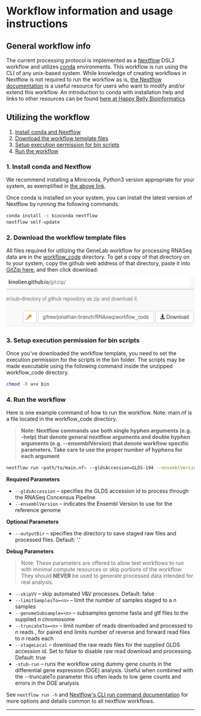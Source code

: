 # Workflow information and usage instructions


## General workflow info
The current processing protocol is implemented as a [Nextflow](https://nextflow.io/) DSL2 workflow and utilizes [conda](https://docs.conda.io/en/latest/) environments. This workflow is run using the CLI of any unix-based system.  While knowledge of creating workflows in Nextflow is not required to run the workflow as is, [the Nextflow documentation](https://nextflow.io/docs/latest/index.html) is a useful resource for users who want to modify and/or extend this workflow. An introduction to conda with installation help and links to other resources can be found [here at Happy Belly Bioinformatics](https://astrobiomike.github.io/unix/conda-intro).  

## Utilizing the workflow

1. [Install conda and Nextflow](#1-install-conda-and-nextflow)  
2. [Download the workflow template files](#2-download-the-workflow-template-files)  
3. [Setup execution permission for bin scripts](#3-setup-execution-permission-for-bin-scripts)  
4. [Run the workflow](#4-run-the-workflow)

### 1. Install conda and Nextflow
We recommend installing a Miniconda, Python3 version appropriate for your system, as exemplified in [the above link](https://astrobiomike.github.io/unix/conda-intro#getting-and-installing-conda).  

Once conda is installed on your system, you can install the latest version of Nextflow by running the following commands:

```bash
conda install -c bioconda nextflow
nextflow self-update
```

### 2. Download the workflow template files
All files required for utilizing the GeneLab workflow for processing RNASeq data are in the [workflow_code](workflow_code) directory. To get a copy of that directory on to your system, copy the github web address of that directory, paste it into [GitZip here](http://kinolien.github.io/gitzip/), and then click download:

<p align="center">
<a href="images/gitzip_rnaseq.png"><img src="images/gitzip_rnaseq.png"></a>
</p>

### 3. Setup execution permission for bin scripts
Once you've downloaded the workflow template, you need to set the execution permission for the scripts in the bin folder.  The scripts may be made executable using the following command inside the unzipped workflow_code directory.

```bash
chmod -R u+x bin
```

### 4. Run the workflow

Here is one example command of how to run the workflow.  Note: main.nf is a file located in the workflow_code directory.

> **Note: Nextflow commands use both single hyphen arguments (e.g. -help) that denote general nextflow arguments and double hyphen arguments (e.g. --ensemblVersion) that denote workflow specific parameters.  Take care to use the proper number of hyphens for each argument**  


```bash
nextflow run <path/to/main.nf> --gldsAccession=GLDS-194 --ensemblVersion=96 [--outputDir] [--skipVV] [--limitSamplesTo=<n>] [--genomeSubsample=<n>] [--truncateTo=<n>] [--stageLocal]
```

**Required Parameters**
* `--gldsAccession` – specifies the GLDS accession id to process through the RNASeq Concensus Pipeline
* `--ensemblVersion` – indicates the Ensembl Version to use for the reference genome

**Optional Parameters**
* `--outputDir` – specifies the directory to save staged raw files and processed files. Default: '.'

**Debug Parameters**
> Note: These parameters are offered to allow test workflows to run with minimal compute resources or skip portions of the workflow. They should **NEVER** be used to generate processed data intended for real analysis.

* `--skipVV` – skip automated V&V processes. Default: false
* `--limitSamplesTo=<n>` – limit the number of samples staged to a *n* samples
* `--genomeSubsample=<n>` – subsamples genome fasta and gtf files to the supplied *n* chromosome
* `--truncateTo=<n>` – limit number of reads downloaded and processed to *n* reads , for paired end limits number of reverse and forward read files to *n* reads each
* `--stageLocal` – download the raw reads files for the supplied GLDS accession id.  Set to false to disable raw read download and processing.  Default: true
* `-stub-run` – runs the workflow using dummy gene counts in the differential gene expression (DGE) analysis. Useful when combined with the --truncateTo parameter this often leads to low gene counts and errors in the DGE analysis


See `nextflow run -h` and [Nextflow's CLI run command documentation](https://nextflow.io/docs/latest/cli.html#run) for more options and details common to all nextflow workflows.

---
